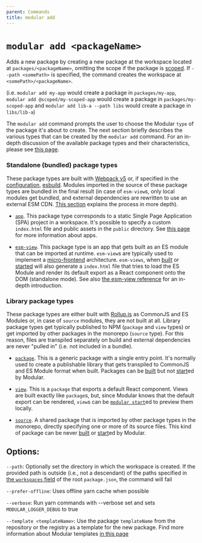 ```yaml
---
parent: Commands
title: modular add
---
```


# `modular add <packageName>`

Adds a new package by creating a new package at the workspace located at
`packages/<packageName>`, omitting the scope if the package is
[scoped](https://docs.npmjs.com/cli/v8/using-npm/scope). If `--path <somePath>`
is specified, the command creates the workspace at `<somePath>/<packageName>`.

(i.e. `modular add my-app` would create a package in `packages/my-app`,
`modular add @scoped/my-scoped-app` would create a package in
`packages/my-scoped-app` and `modular add lib-a --path libs` would create a
package in `libs/lib-a`)

The `modular add` command prompts the user to choose the Modular `type` of the
package it's about to create. The next section briefly describes the various
types that can be created by the `modular add` command. For an in-depth
discussion of the available package types and their characteristics, please see
[this page](../package-types/index.md).

### Standalone (bundled) package types

These package types are built with [Webpack v5](https://webpack.js.org/) or, if
specified in the [configuration](../configuration.md),
[esbuild](https://esbuild.github.io/). Modules imported in the source of these
package types are bundled in the final result (in case of `esm-view`s, only
local modules get bundled, and external dependencies are rewritten to use an
external ESM CDN. [This section](../esm-views/index.md) explains the process in
more depth).

- [`app`](../package-types/app.md). This package type corresponds to a static
  Single Page Application (SPA) project in a workspace. It's possible to specify
  a custom `index.html` file and public assets in the `public` directory. See
  [this page](../package-types/#app) for more information about apps.

- [`esm-view`](../package-types/esm-view.md). This package type is an app that
  gets built as an ES module that can be imported at runtime. `esm-view`s are
  typically used to implement a [micro-frontend](../concepts/microfrontends.md)
  architecture. `esm-views`, when [built](./build.md) or [started](./start.md)
  will also generate a `index.html` file that tries to load the ES Module and
  render its default export as a React component onto the DOM (standalone mode).
  See also [the esm-view reference](../esm-views/index.md) for an in-depth
  introduction.

### Library package types

These package types are either built with
[Rollup.js](https://rollupjs.org/guide/en/) as CommonJS and ES Modules or, in
case of `source` modules, they are not built at all. Library package types get
typically published to NPM (`package` and `view` types) or get imported by other
packages in the monorepo (`source` type). For this reason, files are transpiled
separately on build and external dependencies are never "pulled in" (i.e. not
included in a bundle).

- [`package`](../package-types/package.md). This is a generic package with a
  single entry point. It's normally used to create a publishable library that
  gets transpiled to CommonJS and ES Module format when built. Packages can be
  [built](../commands/build.md) but not [start](../commands/start.md)ed by
  Modular.

- [`view`](../package-types/view.md). This is a `package` that exports a default
  React component. Views are built exactly like `package`s, but, since Modular
  knows that the default export can be rendered, `view`s can be
  [`modular start`](../start.md)ed to preview them locally.

- [`source`](../package-types/source.md). A shared package that is imported by
  other package types in the monorepo, directly specifying one or more of its
  source files. This kind of package can be never [built](../commands/build.md)
  or [start](../commands/start.md)ed by Modular.

## Options:

`--path`: Optionally set the directory in which the workspace is created. If the
provided path is outside (i.e., not a descendant) of the paths specified in
[the `workspaces` field](https://classic.yarnpkg.com/lang/en/docs/workspaces/#toc-how-to-use-it)
of the root `package.json`, the command will fail

`--prefer-offline`: Uses offline yarn cache when possible

`--verbose`: Run yarn commands with --verbose set and sets
`MODULAR_LOGGER_DEBUG` to true

`--template <templateName>`: Use the package `templateName` from the repository
or the registry as a template for the new package. Find more information about
Modular templates [in this page](../package-types/template.md)
